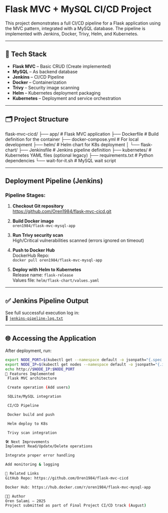 # Flask MVC + MySQL CI/CD Project

This project demonstrates a full CI/CD pipeline for a Flask application using the MVC pattern, integrated with a MySQL database. The pipeline is implemented with Jenkins, Docker, Trivy, Helm, and Kubernetes.

---

## 🧱 Tech Stack

- **Flask MVC** – Basic CRUD (Create implemented)
- **MySQL** – As backend database
- **Jenkins** – CI/CD Pipeline
- **Docker** – Containerization
- **Trivy** – Security image scanning
- **Helm** – Kubernetes deployment packaging
- **Kubernetes** – Deployment and service orchestration

---

## 🗂 Project Structure

flask-mvc-cicd/
├── app/ # Flask MVC application
├── Dockerfile # Build definition for the container
├── docker-compose.yml # For local development
├── helm/ # Helm chart for K8s deployment
│ └── flask-chart/
├── Jenkinsfile # Jenkins pipeline definition
├── kubernetes/ # Kubernetes YAML files (optional legacy)
├── requirements.txt # Python dependencies
└── wait-for-it.sh # MySQL wait script

---

##  Deployment Pipeline (Jenkins)

### Pipeline Stages:

1. **Checkout Git repository**  
   https://github.com/Oren1984/flask-mvc-cicd.git

2. **Build Docker image**  
   `oren1984/flask-mvc-mysql-app`

3. **Run Trivy security scan**  
   High/Critical vulnerabilities scanned (errors ignored on timeout)

4. **Push to Docker Hub**  
   DockerHub Repo:  
   `docker pull oren1984/flask-mvc-mysql-app`

5. **Deploy with Helm to Kubernetes**  
   Release name: `flask-release`  
   Values file: `helm/flask-chart/values.yaml`

---

## ✅ Jenkins Pipeline Output

See full successful execution log in:  
📄 [`jenkins-pipeline-log.txt`](jenkins-pipeline-log.txt)

---

## 🌐 Accessing the Application

After deployment, run:

```bash
export NODE_PORT=$(kubectl get --namespace default -o jsonpath="{.spec.ports[0].nodePort}" services flask-release-flask-chart)
export NODE_IP=$(kubectl get nodes --namespace default -o jsonpath="{.items[0].status.addresses[0].address}")
echo http://$NODE_IP:$NODE_PORT
🧪 Features Implemented
 Flask MVC architecture

 Create operation (Add users)

 SQLite/MySQL integration

 CI/CD Pipeline

 Docker build and push

 Helm deploy to K8s

 Trivy scan integration

🛠 Next Improvements
Implement Read/Update/Delete operations

Integrate proper error handling

Add monitoring & logging

🔗 Related Links
GitHub Repo: https://github.com/Oren1984/flask-mvc-cicd

Docker Hub: https://hub.docker.com/r/oren1984/flask-mvc-mysql-app

👨‍💻 Author
Oren Salami – 2025
Project submitted as part of Final Project CI/CD track (August)
